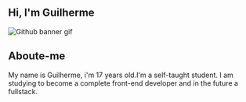 ## Hi, I'm Guilherme

![Github banner gif](https://user-images.githubusercontent.com/78875727/111240982-013c6780-85db-11eb-8c84-d436ae6b144d.gif)

## Aboute-me

My name is Guilherme, i'm 17 years old.I'm a self-taught student. I am studying to become a complete front-end developer and in the future a fullstack.
